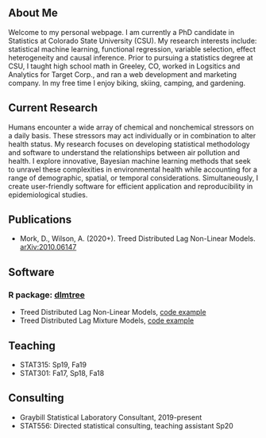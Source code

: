 ## About Me
Welcome to my personal webpage. I am currently a PhD candidate in Statistics at Colorado State University (CSU). My research interests include: statistical machine learning, functional regression, variable selection, effect heterogeneity and causal inference. Prior to pursuing a statistics degree at CSU, I taught high school math in Greeley, CO, worked in Logsitics and Analytics for Target Corp., and ran a web development and marketing company. In my free time I enjoy biking, skiing, camping, and gardening.

## Current Research
Humans encounter a wide array of chemical and nonchemical stressors on a daily basis. These stressors may act individually or in combination to alter health status. My research focuses on developing statistical methodology and software to understand the relationships between air pollution and health.  I explore innovative, Bayesian machine learning methods that seek to unravel these complexities in environmental health while accounting for a range of demographic, spatial, or temporal considerations. Simultaneously, I create user-friendly software for efficient application and reproducibility in epidemiological studies.

## Publications
- Mork, D., Wilson, A. (2020+). Treed Distributed Lag Non-Linear Models. [arXiv:2010.06147](https://arxiv.org/abs/2010.06147)

## Software
### R package: [dlmtree](https://github.com/danielmork/dlmtree)
- Treed Distributed Lag Non-Linear Models, [code example](https://danielmork.github.io/dlmtree/TDLNM_Example.html)
- Treed Distributed Lag Mixture Models, [code example](https://danielmork.github.io/dlmtree/TDLMM_Example.html)

## Teaching
- STAT315: Sp19, Fa19
- STAT301: Fa17, Sp18, Fa18

## Consulting
- Graybill Statistical Laboratory Consultant, 2019-present
- STAT556: Directed statistical consulting, teaching assistant Sp20
